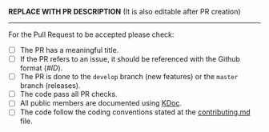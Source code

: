 
**REPLACE WITH PR DESCRIPTION** (It is also editable after PR creation)

---

For the Pull Request to be accepted please check:

- [ ] The PR has a meaningful title.
- [ ] If the PR refers to an issue, it should be referenced with the Github format (*#ID*).
- [ ] The PR is done to the `develop` branch (new features) or the `master` branch (releases).
- [ ] The code pass all PR checks.
- [ ] All public members are documented using [KDoc].
- [ ] The code follow the coding conventions stated at the [contributing.md] file.

[KDoc]: https://kotlinlang.org/docs/kotlin-doc.html
[contributing.md]: https://github.com/hexagonkt/hexagon/blob/master/contributing.md
